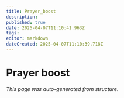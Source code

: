 ```yaml
---
title: Prayer_boost
description: 
published: true
date: 2025-04-07T11:10:41.963Z
tags: 
editor: markdown
dateCreated: 2025-04-07T11:10:39.718Z
---
```


# Prayer boost

*This page was auto-generated from structure.*